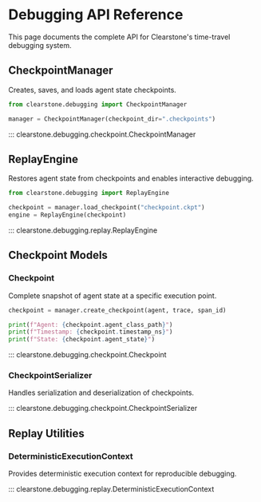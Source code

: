 # Debugging API Reference

This page documents the complete API for Clearstone's time-travel debugging system.

## CheckpointManager

Creates, saves, and loads agent state checkpoints.

```python
from clearstone.debugging import CheckpointManager

manager = CheckpointManager(checkpoint_dir=".checkpoints")
```

::: clearstone.debugging.checkpoint.CheckpointManager

## ReplayEngine

Restores agent state from checkpoints and enables interactive debugging.

```python
from clearstone.debugging import ReplayEngine

checkpoint = manager.load_checkpoint("checkpoint.ckpt")
engine = ReplayEngine(checkpoint)
```

::: clearstone.debugging.replay.ReplayEngine

## Checkpoint Models

### Checkpoint

Complete snapshot of agent state at a specific execution point.

```python
checkpoint = manager.create_checkpoint(agent, trace, span_id)

print(f"Agent: {checkpoint.agent_class_path}")
print(f"Timestamp: {checkpoint.timestamp_ns}")
print(f"State: {checkpoint.agent_state}")
```

::: clearstone.debugging.checkpoint.Checkpoint

### CheckpointSerializer

Handles serialization and deserialization of checkpoints.

::: clearstone.debugging.checkpoint.CheckpointSerializer

## Replay Utilities

### DeterministicExecutionContext

Provides deterministic execution context for reproducible debugging.

::: clearstone.debugging.replay.DeterministicExecutionContext


